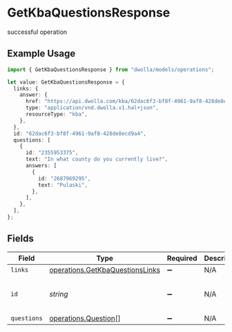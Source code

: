 # GetKbaQuestionsResponse

successful operation

## Example Usage

```typescript
import { GetKbaQuestionsResponse } from "dwolla/models/operations";

let value: GetKbaQuestionsResponse = {
  links: {
    answer: {
      href: "https://api.dwolla.com/kba/62dac6f3-bf8f-4961-9af8-428de8ecd9a4",
      type: "application/vnd.dwolla.v1.hal+json",
      resourceType: "kba",
    },
  },
  id: "62dac6f3-bf8f-4961-9af8-428de8ecd9a4",
  questions: [
    {
      id: "2355953375",
      text: "In what county do you currently live?",
      answers: [
        {
          id: "2687969295",
          text: "Pulaski",
        },
      ],
    },
  ],
};
```

## Fields

| Field                                                                              | Type                                                                               | Required                                                                           | Description                                                                        | Example                                                                            |
| ---------------------------------------------------------------------------------- | ---------------------------------------------------------------------------------- | ---------------------------------------------------------------------------------- | ---------------------------------------------------------------------------------- | ---------------------------------------------------------------------------------- |
| `links`                                                                            | [operations.GetKbaQuestionsLinks](../../models/operations/getkbaquestionslinks.md) | :heavy_minus_sign:                                                                 | N/A                                                                                |                                                                                    |
| `id`                                                                               | *string*                                                                           | :heavy_minus_sign:                                                                 | N/A                                                                                | 62dac6f3-bf8f-4961-9af8-428de8ecd9a4                                               |
| `questions`                                                                        | [operations.Question](../../models/operations/question.md)[]                       | :heavy_minus_sign:                                                                 | N/A                                                                                |                                                                                    |